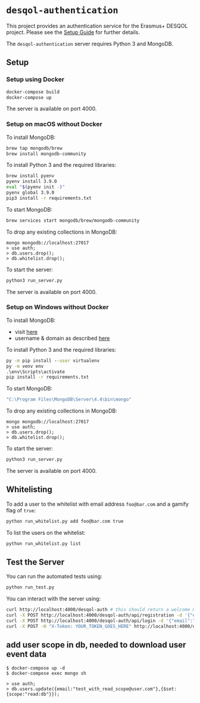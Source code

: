 # `desqol-authentication`

This project provides an authentication service for the Erasmus+
DESQOL project. Please see the [Setup
Guide](https://docs.google.com/document/d/1G-NltB3Cx_ampDHYeNDEd-Neke99mR7RDLxE5EMnRKM)
for further details.

The `desqol-authentication` server requires Python 3 and MongoDB.

## Setup

### Setup using Docker

```sh
docker-compose build
docker-compose up
```

The server is available on port 4000.

### Setup on macOS without Docker

To install MongoDB:

```sh
brew tap mongodb/brew
brew install mongodb-community
```

To install Python 3 and the required libraries:

```sh
brew install pyenv
pyenv install 3.9.0
eval "$(pyenv init -)"
pyenv global 3.9.0
pip3 install -r requirements.txt
```

To start MongoDB:

```sh
brew services start mongodb/brew/mongodb-community
```

To drop any existing collections in MongoDB:

```
mongo mongodb://localhost:27017
> use auth;
> db.users.drop();
> db.whitelist.drop();
```

To start the server:

```sh
python3 run_server.py
```

The server is available on port 4000.

### Setup on Windows without Docker

To install MongoDB:

* visit [here](https://www.mongodb.com/try/download/community?tck=docs_server)
* username & domain as described [here](https://stackoverflow.com/questions/52092528/mongodb-community-error-when-installing-service-as-local-or-domain-user)


To install Python 3 and the required libraries:

```cmd
py -m pip install --user virtualenv
py -m venv env
.\env\Scripts\activate
pip install -r requirements.txt
```

To start MongoDB:

```sh
"C:\Program Files\MongoDB\Server\4.4\bin\mongo"
```

To drop any existing collections in MongoDB:

```
mongo mongodb://localhost:27017
> use auth;
> db.users.drop();
> db.whitelist.drop();
```

To start the server:

```sh
python3 run_server.py
```

The server is available on port 4000.

## Whitelisting

To add a user to the whitelist with email address `foo@bar.com` and a gamify flag of `true`:

```sh
python run_whitelist.py add foo@bar.com true
```

To list the users on the whitelist:

```sh
python run_whitelist.py list
```

## Test the Server

You can run the automated tests using:

```sh
python run_test.py
```

You can interact with the server using:

```sh
curl http://localhost:4000/desqol-auth # this should return a welcome message
curl -X POST http://localhost:4000/desqol-auth/api/registration -d '{"email":"foo@bar.com", "password":"pass", "displayName":"myName"}'
curl -X POST http://localhost:4000/desqol-auth/api/login -d '{"email":"foo@bar.com", "password":"pass"}'
curl -X POST -H "X-Token: YOUR_TOKEN_GOES_HERE" http://localhost:4000/desqol-auth/api/logout

```

## add user scope in db, needed to download user event data

```
$ docker-compose up -d
$ docker-compose exec mongo sh

```

```
> use auth;
> db.users.update({email:"test_with_read_scope@user.com"},{$set:{scope:"read:db"}});

```

